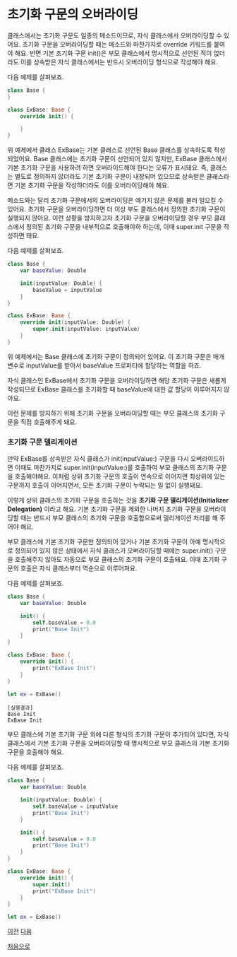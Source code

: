 # 초기화 구문의 오버라이딩

클래스에서는 초기화 구문도 일종의 메소드이므로, 자식 클래스에서 오버라이딩할 수 있어요. 초기화 구문을 오버라이딩할 때는 메소드와 마찬가지로 override 키워드를 붙여야 해요. 반면 기본 초기화 구문 init()은 부모 클래스에서 명시적으로 선언된 적이 없더라도 이를 상속받은 자식 클래스에서는 반드시 오버라이딩 형식으로 작성해야 해요.

다음 예제를 살펴보죠.

```swift
class Base {
}

class ExBase: Base {
    override init() {

    }
}
```

위 예제에서 클래스 ExBase는 기본 클래스로 선언된 Base 클래스를 상속하도록 작성되었어요. Base 클래스에는 초기화 구문이 선언되어 있지 않지만, ExBase 클래스에서 기본 초기화 구문을 사용하려 하면 오버라이드해야 한다는 오류가 표시돼요. 즉, 클래스는 별도로 정의하지 않더라도 기본 초기화 구문이 내장되어 있으므로 상속받은 클래스라면 기본 초기화 구문을 작성하더라도 이를 오버라이딩해야 해요.

메소드와는 달리 초기화 구문에서의 오버라이딩은 예기치 않은 문제를 불러 일으킬 수 있어요. 초기화 구문을 오버라이딩하면 더 이상 부도 클래스에서 정의한 초기화 구문이 실행되지 않아요. 이런 상황을 방지하고자 초기화 구문을 오버라이딩할 경우 부모 클래스에서 정의된 초기화 구문을 내부적으로 호출해야하 하는데, 이때 super.init 구문을 작성하면 돼요.

다음 예제를 살펴보죠.

```swift
class Base {
    var baseValue: Double

    init(inputValue: Double) {
        baseValue = inputValue
    }
}

class ExBase: Base {
    override init(inputValue: Double) {
        super.init(inputValue: inputValue)
    }
}
```

위 예제에서는 Base 클래스에 초기화 구문이 정의되어 있어요. 이 초기화 구문은 매개변수로 inputValue를 받아서 baseValue 프로퍼티에 할당하는 역할을 하죠.

자식 클래스인 ExBase에서 초기화 구문을 오버라이딩하면 해당 초기화 구문은 새롭게 작성되므로 ExBase 클래스를 초기화할 때 baseValue에 대한 값 할당이 이루어지지 않아요.

이런 문제를 방지하기 위해 초기화 구문을 오버라이딩할 때는 부모 클래스의 초기화 구문을 직접 호출해주게 돼요.

### 초기화 구문 델리게이션

만약 ExBase를 상속받은 자식 클래스가 init(inputValue:) 구문을 다시 오버라이드하면 이때도 마찬가지로 super.init(inputValue:)를 호출하여 부모 클래스의 초기화 구문을 호출해야해요. 이처럼 상위 초기화 구문의 호출이 연속으로 이어지면 최상위에 있는 구문까지 호출이 이어지면서, 모든 초기화 구문이 누락되는 일 없이 실행돼요.

이렇게 상위 클래스의 초기화 구문을 호출하는 것을 **초기화 구문 델리게이션(Initializer Delegation)** 이라고 해요. 기본 초기화 구문을 제외한 나머지 초기화 구문을 오버라이딩할 때는 반드시 부모 클래스의 초기화 구문을 호출함으로써 델리게이션 처리를 해 주어야 해요.

부모 클래스에 기본 초기화 구문만 정의되어 있거나 기본 초기화 구문이 아예 명시적으로 정의되어 있지 않은 상태에서 자식 클래스가 오버라이딩할 때에는 super.init() 구문을 호출해주지 않아도 자동으로 부모 클래스의 초기화 구문이 호출돼요. 이때 초기화 구문의 호출은 자식 클래스부터 역순으로 이루어져요.

다음 예제를 살펴보죠.

```swift
class Base {
    var baseValue: Double

    init() {
        self.baseValue = 0.0
        print("Base Init")
    }
}

class ExBase: Base {
    override init() {
        print("ExBase Init")
    }
}

let ex = ExBase()
```

```
[실행결과]
Base Init
ExBase Init
```

부모 클래스에 기본 초기화 구문 외에 다른 형식의 초기화 구문이 추가되어 있다면, 자식 클래스에서 기본 초기화 구문을 오버라이딩할 때 명시적으로 부모 클래스의 기본 초기화 구문을 호출해야 해요.

다음 예제를 살펴보죠.

```swift
class Base {
    var baseValue: Double

    init(inputValue: Double) {
        self.baseValue = inputValue
        print("Base Init")
    }

    init() {
        self.baseValue = 0.0
        print("Base Init")
    }
}

class ExBase: Base {
    override init() {
        super.init()
        print("ExBase Init")
    }
}

let ex = ExBase()
```

[이전](https://github.com/MojitoBar/iOS-DeepDive/blob/main/%EA%BC%BC%EA%BC%BC%ED%95%9C_%EC%9E%AC%EC%9D%80%EC%94%A8%EC%9D%98_Swift_%EB%AC%B8%EB%B2%95%ED%8E%B8/8.6.1.md)
[다음](https://github.com/MojitoBar/iOS-DeepDive/blob/main/%EA%BC%BC%EA%BC%BC%ED%95%9C_%EC%9E%AC%EC%9D%80%EC%94%A8%EC%9D%98_Swift_%EB%AC%B8%EB%B2%95%ED%8E%B8/8.7.md)

[처음으로](https://github.com/MojitoBar/iOS-DeepDive/blob/main/%EA%BC%BC%EA%BC%BC%ED%95%9C_%EC%9E%AC%EC%9D%80%EC%94%A8%EC%9D%98_Swift_%EB%AC%B8%EB%B2%95%ED%8E%B8/README.md)
